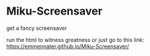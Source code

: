# Miku-Screensaver
get a fancy screensaver

run the html to witness greatness
or just go to this link: https://emmennater.github.io/Miku-Screensaver/
